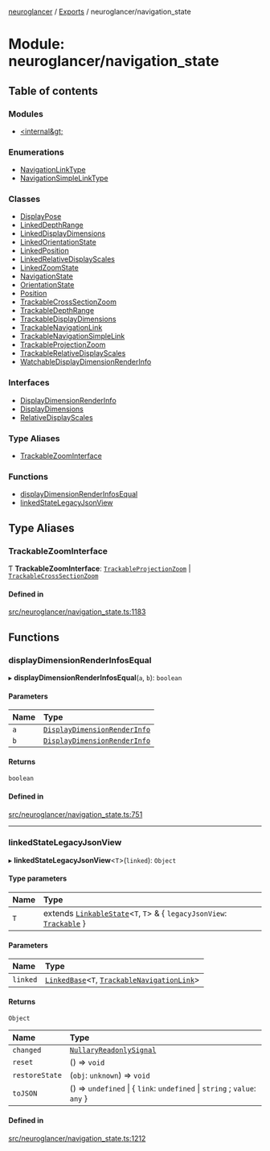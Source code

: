 [neuroglancer](../README.md) / [Exports](../modules.md) / neuroglancer/navigation\_state

# Module: neuroglancer/navigation\_state

## Table of contents

### Modules

- [&lt;internal\&gt;](neuroglancer_navigation_state._internal_.md)

### Enumerations

- [NavigationLinkType](../enums/neuroglancer_navigation_state.NavigationLinkType.md)
- [NavigationSimpleLinkType](../enums/neuroglancer_navigation_state.NavigationSimpleLinkType.md)

### Classes

- [DisplayPose](../classes/neuroglancer_navigation_state.DisplayPose.md)
- [LinkedDepthRange](../classes/neuroglancer_navigation_state.LinkedDepthRange.md)
- [LinkedDisplayDimensions](../classes/neuroglancer_navigation_state.LinkedDisplayDimensions.md)
- [LinkedOrientationState](../classes/neuroglancer_navigation_state.LinkedOrientationState.md)
- [LinkedPosition](../classes/neuroglancer_navigation_state.LinkedPosition.md)
- [LinkedRelativeDisplayScales](../classes/neuroglancer_navigation_state.LinkedRelativeDisplayScales.md)
- [LinkedZoomState](../classes/neuroglancer_navigation_state.LinkedZoomState.md)
- [NavigationState](../classes/neuroglancer_navigation_state.NavigationState.md)
- [OrientationState](../classes/neuroglancer_navigation_state.OrientationState.md)
- [Position](../classes/neuroglancer_navigation_state.Position.md)
- [TrackableCrossSectionZoom](../classes/neuroglancer_navigation_state.TrackableCrossSectionZoom.md)
- [TrackableDepthRange](../classes/neuroglancer_navigation_state.TrackableDepthRange.md)
- [TrackableDisplayDimensions](../classes/neuroglancer_navigation_state.TrackableDisplayDimensions.md)
- [TrackableNavigationLink](../classes/neuroglancer_navigation_state.TrackableNavigationLink.md)
- [TrackableNavigationSimpleLink](../classes/neuroglancer_navigation_state.TrackableNavigationSimpleLink.md)
- [TrackableProjectionZoom](../classes/neuroglancer_navigation_state.TrackableProjectionZoom.md)
- [TrackableRelativeDisplayScales](../classes/neuroglancer_navigation_state.TrackableRelativeDisplayScales.md)
- [WatchableDisplayDimensionRenderInfo](../classes/neuroglancer_navigation_state.WatchableDisplayDimensionRenderInfo.md)

### Interfaces

- [DisplayDimensionRenderInfo](../interfaces/neuroglancer_navigation_state.DisplayDimensionRenderInfo.md)
- [DisplayDimensions](../interfaces/neuroglancer_navigation_state.DisplayDimensions.md)
- [RelativeDisplayScales](../interfaces/neuroglancer_navigation_state.RelativeDisplayScales.md)

### Type Aliases

- [TrackableZoomInterface](neuroglancer_navigation_state.md#trackablezoominterface)

### Functions

- [displayDimensionRenderInfosEqual](neuroglancer_navigation_state.md#displaydimensionrenderinfosequal)
- [linkedStateLegacyJsonView](neuroglancer_navigation_state.md#linkedstatelegacyjsonview)

## Type Aliases

### TrackableZoomInterface

Ƭ **TrackableZoomInterface**: [`TrackableProjectionZoom`](../classes/neuroglancer_navigation_state.TrackableProjectionZoom.md) \| [`TrackableCrossSectionZoom`](../classes/neuroglancer_navigation_state.TrackableCrossSectionZoom.md)

#### Defined in

[src/neuroglancer/navigation_state.ts:1183](https://github.com/ActiveBrainAtlas2/neuroglancer/blob/034b457d/src/neuroglancer/navigation_state.ts#L1183)

## Functions

### displayDimensionRenderInfosEqual

▸ **displayDimensionRenderInfosEqual**(`a`, `b`): `boolean`

#### Parameters

| Name | Type |
| :------ | :------ |
| `a` | [`DisplayDimensionRenderInfo`](../interfaces/neuroglancer_navigation_state.DisplayDimensionRenderInfo.md) |
| `b` | [`DisplayDimensionRenderInfo`](../interfaces/neuroglancer_navigation_state.DisplayDimensionRenderInfo.md) |

#### Returns

`boolean`

#### Defined in

[src/neuroglancer/navigation_state.ts:751](https://github.com/ActiveBrainAtlas2/neuroglancer/blob/034b457d/src/neuroglancer/navigation_state.ts#L751)

___

### linkedStateLegacyJsonView

▸ **linkedStateLegacyJsonView**<`T`\>(`linked`): `Object`

#### Type parameters

| Name | Type |
| :------ | :------ |
| `T` | extends [`LinkableState`](../interfaces/neuroglancer_navigation_state._internal_.LinkableState.md)<`T`, `T`\> & { `legacyJsonView`: [`Trackable`](../interfaces/neuroglancer_util_trackable.Trackable.md)  } |

#### Parameters

| Name | Type |
| :------ | :------ |
| `linked` | [`LinkedBase`](../classes/neuroglancer_navigation_state._internal_.LinkedBase.md)<`T`, [`TrackableNavigationLink`](../classes/neuroglancer_navigation_state.TrackableNavigationLink.md)\> |

#### Returns

`Object`

| Name | Type |
| :------ | :------ |
| `changed` | [`NullaryReadonlySignal`](neuroglancer_util_signal.md#nullaryreadonlysignal) |
| `reset` | () => `void` |
| `restoreState` | (`obj`: `unknown`) => `void` |
| `toJSON` | () => `undefined` \| { `link`: `undefined` \| `string` ; `value`: `any`  } |

#### Defined in

[src/neuroglancer/navigation_state.ts:1212](https://github.com/ActiveBrainAtlas2/neuroglancer/blob/034b457d/src/neuroglancer/navigation_state.ts#L1212)
